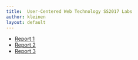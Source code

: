 ```yaml
---
title:  User-Centered Web Technology SS2017 Labs
author: kleinen
layout: default
---
```



* [Report 1](report-1/)
* [Report 2](report-2/)
* [Report 3](report-3/)
